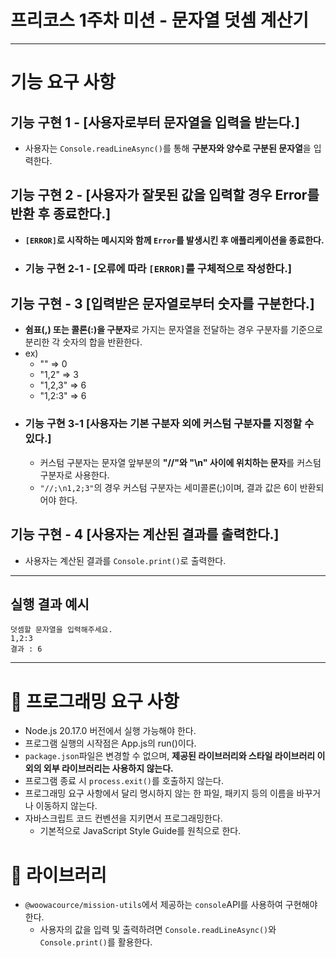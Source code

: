 # 프리코스 1주차 미션 - 문자열 덧셈 계산기

---

# 기능 요구 사항


## 기능 구현 1 - [사용자로부터 문자열을 입력을 받는다.]  

- 사용자는 `Console.readLineAsync()`를 통해  **구분자와 양수로 구분된 문자열**을 입력한다.

## 기능 구현 2 - [사용자가 잘못된 값을 입력할 경우 Error를 반환 후 종료한다.]

- **`[ERROR]`로 시작하는 메시지와 함께 `Error`를 발생시킨 후 애플리케이션을 종료한다.**
- ### 기능 구현 2-1 - [오류에 따라 `[ERROR]`를 구체적으로 작성한다.]

## 기능 구현 - 3 [입력받은 문자열로부터 숫자를 구분한다.]

- **쉼표(,) 또는 콜론(:)을 구분자**로 가지는 문자열을 전달하는 경우 구분자를 기준으로 분리한 각 숫자의 합을 반환한다.
- ex)
    - "" => 0
    - "1,2" => 3
    - "1,2,3" => 6
    - "1,2:3" => 6
- ### 기능 구현 3-1 [사용자는 기본 구분자 외에 커스텀 구분자를 지정할 수 있다.]
    - 커스텀 구분자는 문자열 앞부분의 **"//"와 "\n" 사이에 위치하는 문자**를 커스텀 구분자로 사용한다.
    - `"//;\n1,2;3"`의 경우 커스텀 구분자는 세미콜론(;)이며, 결과 값은 6이 반환되어야 한다.

## 기능 구현 - 4 [사용자는 계산된 결과를 출력한다.]

- 사용자는 계산된 결과를 `Console.print()`로 출력한다.

---

## 실행 결과 예시

```
덧셈할 문자열을 입력해주세요.
1,2:3
결과 : 6
```

---

# 📌 프로그래밍 요구 사항

- Node.js 20.17.0 버전에서 실행 가능해야 한다.
- 프로그램 실행의 시작점은 App.js의 run()이다.
- `package.json`파일은 변경할 수 없으며, **제공된 라이브러리와 스타일 라이브러리 이외의 외부 라이브러리는 사용하지 않는다.**
- 프로그램 종료 시 `process.exit()`를 호출하지 않는다.
- 프로그래밍 요구 사항에서 달리 명시하지 않는 한 파일, 패키지 등의 이름을 바꾸거나 이동하지 않는다.
- 자바스크립트 코드 컨벤션을 지키면서 프로그래밍한다.
    - 기본적으로 JavaScript Style Guide를 원칙으로 한다.

# 📝 라이브러리

- `@woowacource/mission-utils`에서 제공하는 `console`API를 사용하여 구현해야 한다.
    - 사용자의 값을 입력 및 출력하려면 `Console.readLineAsync()`와 `Console.print()`를 활용한다.